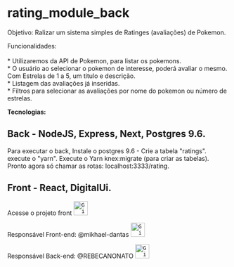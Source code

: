 # rating_module_back



Objetivo: Ralizar um sistema simples de Ratinges (avaliações) de Pokemon.

Funcionalidades: <br />
                  <br />* Utilizaremos da API de Pokemon, para listar os pokemons.
                  <br />* O usuário ao selecionar o pokemon de interesse, poderá avaliar o mesmo. Com Estrelas de 1 a 5, um titulo e descrição.
                  <br />* Listagem das avaliações já inseridas.
                  <br />* Filtros para selecionar as avaliações por nome do pokemon ou número de estrelas.

<b>Tecnologias:</b> <br />
<h2>Back - NodeJS, Express, Next, Postgres 9.6. </h2>
                  <p> Para executar o back, Instale o postgres 9.6 - Crie a tabela "ratings".
                      <br /> execute o "yarn". Execute o Yarn knex:migrate (para criar as tabelas). 
                      <br />  Pronto agora só chamar as rotas: localhost:3333/rating. </p>
                  
                  
<h2>Front - React, DigitalUi. </h2>
    <p> Acesse o projeto front <a href="https://github.com/mikhael-dantas/rating_module_front">
  <code><img alt="GitHub do projeto front" width="32" src="https://www.flaticon.com/svg/static/icons/svg/733/733609.svg" /></code>
</a> </p>
              

Responsável Front-end: @mikhael-dantas <a href="https://github.com/mikhael-dantas">
  <code><img alt="GitHub do Mikhael" width="32" src="https://www.flaticon.com/svg/static/icons/svg/733/733609.svg" /></code>
</a>

Responsável Back-end: @REBECANONATO <a href="https://github.com/REBECANONATO">
  <code><img alt="GitHub do Rebeca" width="32" src="https://www.flaticon.com/svg/static/icons/svg/733/733609.svg" /></code>
</a>


